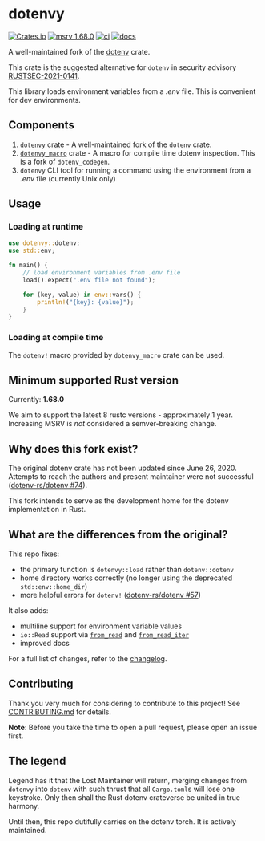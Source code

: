 # dotenvy

[![Crates.io](https://img.shields.io/crates/v/dotenvy.svg)](https://crates.io/crates/dotenvy)
[![msrv
1.68.0](https://img.shields.io/badge/msrv-1.68.0-dea584.svg?logo=rust)](https://github.com/rust-lang/rust/releases/tag/1.68.0)
[![ci](https://github.com/allan2/dotenvy/actions/workflows/ci.yml/badge.svg)](https://github.com/allan2/dotenvy/actions/workflows/ci.yml)
[![docs](https://img.shields.io/docsrs/dotenvy?logo=docs.rs)](https://docs.rs/dotenvy/)

A well-maintained fork of the [dotenv](https://github.com/dotenv-rs/dotenv) crate.

This crate is the suggested alternative for `dotenv` in security advisory [RUSTSEC-2021-0141](https://rustsec.org/advisories/RUSTSEC-2021-0141.html).

This library loads environment variables from a _.env_ file. This is convenient for dev environments.

## Components

1. [`dotenvy`](https://crates.io/crates/dotenvy) crate - A well-maintained fork of the `dotenv` crate.
2. [`dotenvy_macro`](https://crates.io/crates/dotenvy_macro) crate - A macro for compile time dotenv inspection. This is a fork of `dotenv_codegen`.
3. `dotenvy` CLI tool for running a command using the environment from a _.env_ file (currently Unix only)

## Usage

### Loading at runtime

```rs
use dotenvy::dotenv;
use std::env;

fn main() {
    // load environment variables from .env file
    load().expect(".env file not found");

    for (key, value) in env::vars() {
        println!("{key}: {value}");
    }
}
```

### Loading at compile time

The `dotenv!` macro provided by `dotenvy_macro` crate can be used.

## Minimum supported Rust version

Currently: **1.68.0**

We aim to support the latest 8 rustc versions - approximately 1 year. Increasing
MSRV is _not_ considered a semver-breaking change.

## Why does this fork exist?

The original dotenv crate has not been updated since June 26, 2020. Attempts to reach the authors and present maintainer were not successful ([dotenv-rs/dotenv #74](https://github.com/dotenv-rs/dotenv/issues/74)).

This fork intends to serve as the development home for the dotenv implementation in Rust.

## What are the differences from the original?

This repo fixes:
- the primary function is `dotenvy::load` rather than `dotenv::dotenv`
- home directory works correctly (no longer using the deprecated `std::env::home_dir`)
- more helpful errors for `dotenv!` ([dotenv-rs/dotenv #57](https://github.com/dotenv-rs/dotenv/pull/57))

It also adds:

- multiline support for environment variable values
- `io::Read` support via [`from_read`](https://docs.rs/dotenvy/latest/dotenvy/fn.from_read.html) and [`from_read_iter`](https://docs.rs/dotenvy/latest/dotenvy/fn.from_read_iter.html)
- improved docs

For a full list of changes, refer to the [changelog](./CHANGELOG.md).

## Contributing

Thank you very much for considering to contribute to this project! See
[CONTRIBUTING.md](./CONTRIBUTING.md) for details.

**Note**: Before you take the time to open a pull request, please open an issue first.

## The legend

Legend has it that the Lost Maintainer will return, merging changes from `dotenvy` into `dotenv` with such thrust that all `Cargo.toml`s will lose one keystroke. Only then shall the Rust dotenv crateverse be united in true harmony.

Until then, this repo dutifully carries on the dotenv torch. It is actively maintained.
